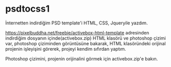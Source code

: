 # psdtocss1
İnternetten indirdiğim PSD template'i HTML, CSS, Jqueryile yazdım.

https://pixelbuddha.net/freebie/activebox-html-template adresinden indirdiğim dosyanın içinde(activebox.zip) HTML klasörü ve photoshop çizimi var, photoshop çiziminden görüntüsüne bakarak, HTML klasöründeki orijinal projenin işleyişini görerek, projeyi kendim sıfırdan yaptım.

Photoshop çizimini, projenin orijinalini görmek için activebox.zip'e bakın.
